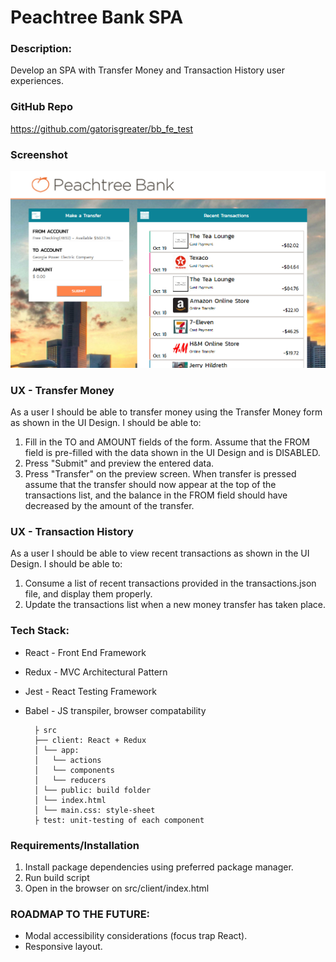 # Peachtree Bank SPA

### Description:

Develop an SPA with Transfer Money and Transaction History user experiences.

### GitHub Repo

https://github.com/gatorisgreater/bb_fe_test

### Screenshot
![Peachtree Bank SPA](https://github.com/gatorisgreater/bb_fe_test/blob/master/assets/screenshot.PNG "Peachtree Bank SPA")

### UX - Transfer Money

As a user I should be able to transfer money using the Transfer Money form as shown in the UI Design. I should be able to:
1. Fill in the TO and AMOUNT fields of the form. Assume that the FROM field is pre-filled with the data shown in the UI Design and is DISABLED.
2. Press "Submit" and preview the entered data.
3. Press "Transfer" on the preview screen. When transfer is pressed assume that the transfer should now appear at the top of the transactions list, and the balance in the FROM field should have decreased by the amount of the transfer.

### UX - Transaction History

As a user I should be able to view recent transactions as shown in the UI Design. I should be able to:
1. Consume a list of recent transactions provided in the transactions.json file, and display them properly.
2. Update the transactions list when a new money transfer has taken place.

### Tech Stack:

* React - Front End Framework

* Redux - MVC Architectural Pattern

* Jest - React Testing Framework

* Babel - JS transpiler, browser compatability

	    ├ src
	    ├── client: React + Redux
	    │ └── app: 
	    │ 	└── actions
	    │ 	└── components
	    │ 	└── reducers        
	    │ └── public: build folder   
	    │ └── index.html    
	    │ └── main.css: style-sheet
	    ├ test: unit-testing of each component

### Requirements/Installation

1. Install package dependencies using preferred package manager.
2. Run build script
3. Open in the browser on src/client/index.html

### ROADMAP TO THE FUTURE:

* Modal accessibility considerations (focus trap React).
* Responsive layout.
